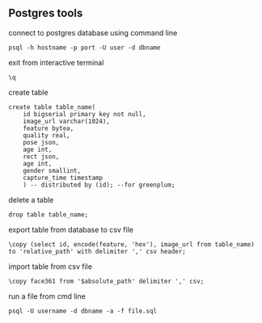 
## Postgres tools

connect to postgres database using command line
```
psql -h hostname -p port -U user -d dbname
```

exit from interactive terminal 
```
\q
```

create table
```
create table table_name(
    id bigserial primary key not null,
    image_url varchar(1024),
    feature bytea,
    quality real,
    pose json,
    age int,
    rect json,
    age int, 
    gender smallint,
    capture_time timestamp
    ) -- distributed by (id); --for greenplum;
```

delete a table
```
drop table table_name;
```

export table from database to csv file
```
\copy (select id, encode(feature, 'hex'), image_url from table_name) to 'relative_path' with delimiter ',' csv header; 
```

import table from csv file
```
\copy face361 from '$absolute_path' delimiter ',' csv;
```

run a file from cmd line
```
psql -U username -d dbname -a -f file.sql
```


